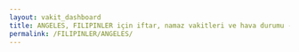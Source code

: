 ```yaml
---
layout: vakit_dashboard
title: ANGELES, FILIPINLER için iftar, namaz vakitleri ve hava durumu - ilçe/eyalet seç
permalink: /FILIPINLER/ANGELES/
---
```


<script type="text/javascript">
  var GLOBAL_COUNTRY = 'FILIPINLER';
  var GLOBAL_CITY = 'ANGELES';
  var GLOBAL_STATE = '';
  var lat = 72;
  var lon = 21;
</script>
